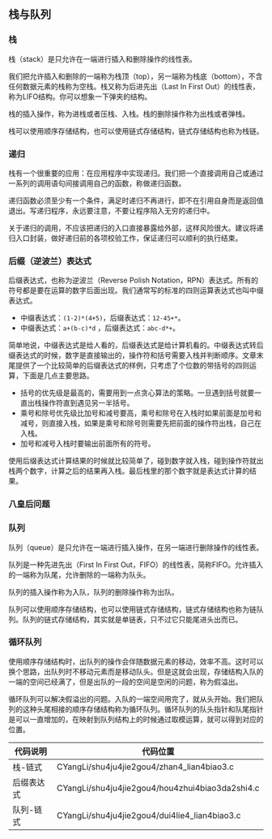 ## 栈与队列

### 栈

栈（stack）是只允许在一端进行插入和删除操作的线性表。

我们把允许插入和删除的一端称为栈顶（top），另一端称为栈底（bottom），不含任何数据元素的栈称为空栈。栈又称为后进先出（Last In First Out）的线性表，称为LIFO结构。你可以想象一下弹夹的结构。

栈的插入操作，称为进栈或者压栈、入栈。栈的删除操作称为出栈或者弹栈。

栈可以使用顺序存储结构，也可以使用链式存储结构，链式存储结构也称为栈链。

### 递归

栈有一个很重要的应用：在应用程序中实现递归。我们把一个直接调用自己或通过一系列的调用语句间接调用自己的函数，称做递归函数。

递归函数必须至少有一个条件，满足时递归不再进行，即不在引用自身而是返回值退出。写递归程序，永远要注意，不要让程序陷入无穷的递归中。

关于递归的调用，不应该把递归的入口直接暴露给外部，这样风险很大。建议将递归入口封装，做好递归前的各项校验工作，保证递归可以顺利的执行结束。

### 后缀（逆波兰）表达式

后缀表达式，也称为逆波兰（Reverse Polish Notation，RPN）表达式。所有的符号都是要在运算的数字后面出现。我们通常写的标准的四则运算表达式也叫中缀表达式。

- 中缀表达式：`(1-2)*(4+5)`，后缀表达式：`12-45+*`。
- 中缀表达式：`a+(b-c)*d` ，后缀表达式：`abc-d*+`。

简单地说，中缀表达式是给人看的，后缀表达式是给计算机看的。中缀表达式转后缀表达式的时候，数字是直接输出的，操作符和括号需要入栈并判断顺序。文章末尾提供了一个比较简单的后缀表达式的样例，只考虑了个位数的带括号的四则运算，下面是几点主要思路。

- 括号的优先级是最高的，需要用到一点贪心算法的策略。一旦遇到括号就要一直出栈操作符直到遇见另一半括号。
- 乘号和除号优先级比加号和减号要高，乘号和除号在入栈时如果前面是加号和减号，则直接入栈，如果是乘号和除号则需要先把前面的操作符出栈，自己在入栈。
- 加号和减号入栈时要输出前面所有的符号。

使用后缀表达式计算结果的时候就比较简单了，碰到数字就入栈，碰到操作符就出栈两个数字，计算之后的结果再入栈。最后栈里的那个数字就是表达式计算的结果。

### 八皇后问题



### 队列

队列（queue）是只允许在一端进行插入操作，在另一端进行删除操作的线性表。

队列是一种先进先出（First In First Out，FIFO）的线性表，简称FIFO。允许插入的一端称为队尾，允许删除的一端称为队头。

队列的插入操作称为入队，队列的删除操作称为出队。

队列可以使用顺序存储结构，也可以使用链式存储结构，链式存储结构也称为链队列。队列的链式存储结构，其实就是单链表，只不过它只能尾进头出而已。

### 循环队列

使用顺序存储结构时，出队列的操作会伴随数据元素的移动，效率不高。这时可以换个思路，出队列时不移动元素而是移动队头。但是这就会出现，存储结构入队的一端的空间已经满了，但是出队的一段的空间是空闲的问题，称为假溢出。

循环队列可以解决假溢出的问题。入队的一端空间用完了，就从头开始。我们把队列的这种头尾相接的顺序存储结构称为循环队列。循环队列的队头指针和队尾指针是可以一直增加的，在映射到队列结构上的时候通过取模运算，就可以得到对应的位置。



| 代码说明   | 代码位置                                        |
| ---------- | ----------------------------------------------- |
| 栈-链式    | CYangLi/shu4ju4jie2gou4/zhan4_lian4biao3.c      |
| 后缀表达式 | CYangLi/shu4ju4jie2gou4/hou4zhui4biao3da2shi4.c |
| 队列-链式  | CYangLi/shu4ju4jie2gou4/dui4lie4_lian4biao3.c   |